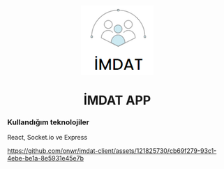 <p align="center">
  <img src="./logo.png" />
</p>


<h1 align="center">İMDAT APP</h1>

<h3>Kullandığım teknolojiler</h3>
React, Socket.io ve Express


https://github.com/onwr/imdat-client/assets/121825730/cb69f279-93c1-4ebe-be1a-8e5931e45e7b





